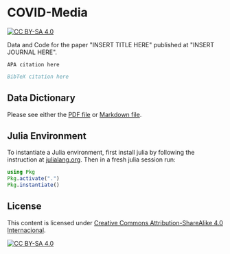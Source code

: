 # COVID-Media

[![CC BY-SA
4.0](https://img.shields.io/badge/License-CC%20BY--SA%204.0-lightgrey.svg)](http://creativecommons.org/licenses/by-sa/4.0/)

<!-- pandoc Data_Dictionary.md -V geometry:landscape -o Data_Dictionary.pdf -->

Data and Code for the paper "INSERT TITLE HERE" published at "INSERT JOURNAL HERE".

```
APA citation here
```

```bibtex
BibTeX citation here
```

## Data Dictionary

Please see either the [PDF file](Data_Dictionary.pdf) or [Markdown file](Data_Dictionary.md).

## Julia Environment

To instantiate a Julia environment, first install julia by following the instruction at [julialang.org](https://julialang.org).
Then in a fresh julia session run:

```julia
using Pkg
Pkg.activate(".")
Pkg.instantiate()
```

## License

This content is licensed under [Creative Commons Attribution-ShareAlike 4.0 Internacional](http://creativecommons.org/licenses/by-sa/4.0/).

[![CC BY-SA 4.0](https://licensebuttons.net/l/by-sa/4.0/88x31.png)](http://creativecommons.org/licenses/by-sa/4.0/)

